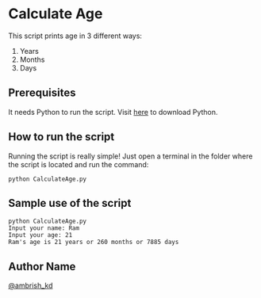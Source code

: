 # Calculate Age

This script prints age in 3 different ways: 
1. Years
2. Months
3. Days

## Prerequisites

It needs Python to run the script. Visit [here](https://www.python.org/downloads/) to download Python.

## How to run the script

Running the script is really simple! Just open a terminal in the folder where the script is located and run the command:

``` 
python CalculateAge.py
``` 

## Sample use of the script

```
python CalculateAge.py 
Input your name: Ram
Input your age: 21 
Ram's age is 21 years or 260 months or 7885 days
```

## Author Name

[@ambrish_kd](https://github.com/ambrish-kd)
